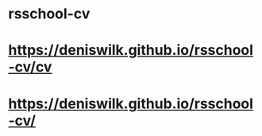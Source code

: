 # rsschool-cv

# https://deniswilk.github.io/rsschool-cv/cv

# https://deniswilk.github.io/rsschool-cv/
